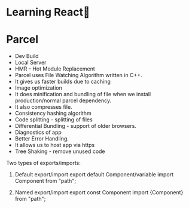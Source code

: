 # Learning React🚀 

# Parcel
- Dev Build
- Local Server
- HMR - Hot Module Replacement
- Parcel uses File Watching Algorithm written in C++.
- It gives us faster builds due to caching
- Image optimization
- It does minification and bundling of file when we install production/normal parcel dependency.
- It also compresses file.
- Consistency hashing algorithm
- Code splitting - splitting of files
- Differential Bundling - support of older browsers.
- Diagnostics of app
- Better Error Handling.
- It allows us to host app via https
- Tree Shaking - remove unused code


Two types of exports/imports:
1) Default export/import
export default Component/variable
import Component from "path";

2) Named export/import
export const Component
import {Component} from "path";